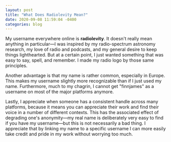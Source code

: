 ```yaml
---
layout: post
title: "What Does Radiolevity Mean?"
date: 2020-09-08 11:59:04 -0400
categories: blog
---
```


My username everywhere online is **radiolevity**. It doesn't really mean anything in particular—I was inspired by my radio-spectrum astronomy research, my love of radio and podcasts, and my general desire to keep things lighthearted. But at a certain point, I just wanted something that was easy to say, spell, and remember. I made my radio logo by those same principles.

Another advantage is that my name is rather common, especially in Europe. This makes my username slightly more recognizable than if I just used my name. Furthermore, much to my chagrin, I cannot get "finnjames" as a username on most of the major platforms anymore.

Lastly, I appreciate when someone has a consistent handle across many platforms, because it means you can appreciate their work and find their voice in a number of different contexts. This has the associated effect of degrading one's anonymity—my real name is deliberately very easy to find if you have my username—but this is not necessarily a bad thing. I appreciate that by linking my name to a specific username I can more easily take credit and pride in my work without worrying too much.